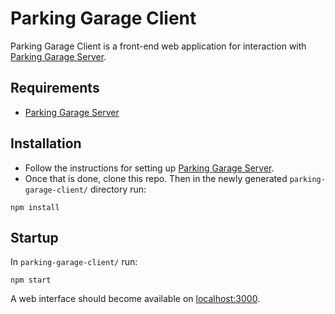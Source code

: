 # Parking Garage Client
Parking Garage Client is a front-end web application for interaction with [Parking Garage Server](https://github.com/alaroche/parking-garage-server).
## Requirements
* [Parking Garage Server](https://github.com/alaroche/parking-garage-server)
## Installation
* Follow the instructions for setting up [Parking Garage Server](https://github.com/alaroche/parking-garage-server#readme).
* Once that is done, clone this repo. Then in the newly generated `parking-garage-client/` directory run:
```
npm install
```
## Startup
In `parking-garage-client/` run:
```
npm start
```
A web interface should become available on [localhost:3000](http://localhost:3000).
